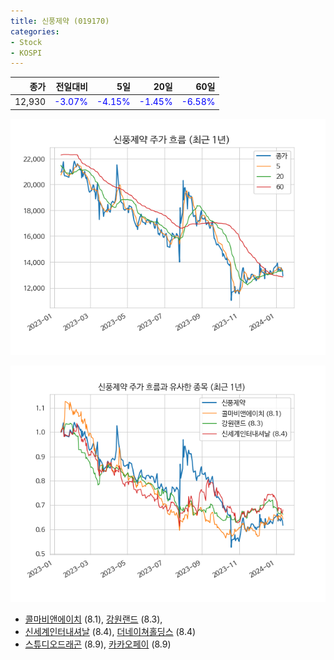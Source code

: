```yaml
---
title: 신풍제약 (019170)
categories:
- Stock
- KOSPI
---
```


|종가|전일대비|5일|20일|60일|
|---:|-------:|--:|---:|---:|
|12,930|<span style="color: blue">-3.07%</span>|<span style="color: blue">-4.15%</span>|<span style="color: blue">-1.45%</span>|<span style="color: blue">-6.58%</span>|


<!-- more -->

![019170](/assets/images/stock/019170.png)

![019170](/assets/images/stock/019170_sim.png)

- [콜마비앤에이치](/200130/) (8.1), [강원랜드](/035250/) (8.3),
- [신세계인터내셔날](/031430/) (8.4), [더네이쳐홀딩스](/298540/) (8.4)
- [스튜디오드래곤](/253450/) (8.9), [카카오페이](/377300/) (8.9)